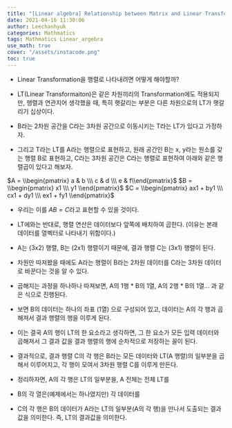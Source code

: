 ```yaml
---
title: "[Linear algebra] Relationship between Matrix and Linear Transformation"
date: 2021-04-16 11:30:06
author: Leechanhyuk
categories: Mathmatics
tags: Mathmatics Linear_argebra
use_math: true
cover: "/assets/instacode.png"
toc: true
---
```


 - Linear Transformation을 행렬로 나타내려면 어떻게 해야할까?

 - LT(Linear Transformaiton)은 같은 차원끼리의 Transformation에도 적용되지만, 행렬과 연관지어 생각했을 때, 특히 햇갈리는 부분은 다른 차원으로의 LT가 햇갈리기 십상이다.

 - B라는 2차원 공간을 C라는 3차원 공간으로 이동시키는 T라는 LT가 있다고 가정하자.
 
 - 그리고 T라는 LT를 A라는 행렬으로 표현하고, 원래 공간인 B는 x, y라는 원소를 갖는 행렬 B로 표현하고, C라는 3차원 공간은 C라는 행렬로 표현하여 아래와 같은 행렬곱이 있다고 해보자.

 $A = \\begin{pmatrix} a & b \\\ c & d \\\ e & f\\end{pmatrix}$ $B = \\begin{pmatrix} x1 \\\ y1 \\end{pmatrix}$ $C = \\begin{pmatrix} ax1 + by1 \\\ cx1 + dy1 \\\ ex1 + fy1 \\end{pmatrix}$

 - 우리는 이를 $AB = C$라고 표현할 수 있을 것이다.

 - LT에와는 반대로, 행렬 연산은 데이터보다 앞쪽에 배치하여 곱한다. (이유는 본래 데이터를 열벡터로 나타내기 위함이다.)

 - A는 (3x2) 행렬, B는 (2x1) 행렬이기 때문에, 결과 행렬 C는 (3x1) 행렬이 된다.

 - 차원만 따져봤을 때에도 A라는 행렬이 B라는 2차원 데이터를 C라는 3차원 데이터로 바꾼다는 것을 알 수 있다.

 - 곱해지는 과정을 하나하나 따져보면, A의 1행 * B의 1열, A의 2행 * B의 1열... 과 같은 식으로 진행된다.

 - 보면 B의 데이터는 하나의 좌표 (1열) 으로 구성되어 있고, 데이터는 A의 각 행과 곱해져서 결과 행렬의 행을 이루게 된다.

 - 이는 결국 A의 행이 LT의 한 요소라고 생각하면, 그 한 요소가 모든 입력 데이터와 곱해져서 그 결과 값을 결과 행렬의 행에 순차적으로 저장하는 꼴이 된다.

 - 결과적으로, 결과 행렬 C의 각 행은 B라는 모든 데이터와 LT(A 행렬)의 일부분을 곱해서 이루어지고, 각 행이 모여서 3차원 행렬 C를 이루게 만든다.

 - 정리하자면, A의 각 행은 LT의 일부분을, A 전체는 전체 LT를
 
 - B의 각 열은(예제에서는 하나였지만) 각 데이터를
 
 - C의 각 행은 B의 데이터가 A라는 LT의 일부분(A의 각 행)을 만나서 도출되는 결과값을 의미한다. 즉, LT의 결과값을 의미한다.